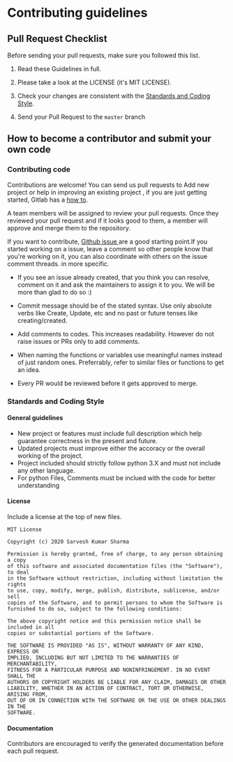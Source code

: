 # Contributing guidelines

## Pull Request Checklist

Before sending your pull requests, make sure you followed this list.

1) Read these Guidelines in full.

2) Please take a look at the LICENSE (it's MIT LICENSE).

3) Check your changes are consistent with the [Standards and Coding Style](CONTRIBUTING.md#standards-and-coding-style).

4) Send your Pull Request to the `master` branch

## How to become a contributor and submit your own code

### Contributing code
Contributions are welcome!
You can send us pull requests to Add new project or help in improving an existing project , if you are just getting started, Gitlab has a [how to](https://docs.gitlab.com/ee/user/project/merge_requests/creating_merge_requests.html).

A team members will be assigned to review your pull requests. Once they reviewed your pull request and if it looks good to them, a member will approve and merge them to the repository.

If you want to contribute, [Github issue ](https://github.com/shsarv/Machine-Learning-Projects/issues/) are a good starting point.If you started working on a issue, leave a comment so other people know that you're working on it, you can also coordinate with others on the issue comment threads.
in more specific.

* If you see an issue already created, that you think you can resolve, comment on it and ask the maintainers to assign it to you. We will be more than glad to do so :)

* Commit message should be of the stated syntax. Use only absolute verbs like Create, Update, etc and no past or future tenses like creating/created.

* Add comments to codes. This increases readability. However do not raise issues or PRs only to add comments.

* When naming the functions or variables use meaningful names instead of just random ones. Preferrably, refer to similar files or functions to get an idea.

* Every PR would be reviewed before it gets approved to merge.

### Standards and Coding Style
#### General guidelines
* New project or features must include full description which help guarantee correctness in the present and future.
* Updated projects must improve either the accoracy or the overall working of the project.
* Project included should strictly follow python 3.X and must not include any other language.
* For python Files, Comments must be inclued with the code for better understanding

#### License
Include a license at the top of new files.

```
MIT License

Copyright (c) 2020 Sarvesh Kumar Sharma

Permission is hereby granted, free of charge, to any person obtaining a copy
of this software and associated documentation files (the "Software"), to deal
in the Software without restriction, including without limitation the rights
to use, copy, modify, merge, publish, distribute, sublicense, and/or sell
copies of the Software, and to permit persons to whom the Software is
furnished to do so, subject to the following conditions:

The above copyright notice and this permission notice shall be included in all
copies or substantial portions of the Software.

THE SOFTWARE IS PROVIDED "AS IS", WITHOUT WARRANTY OF ANY KIND, EXPRESS OR
IMPLIED, INCLUDING BUT NOT LIMITED TO THE WARRANTIES OF MERCHANTABILITY,
FITNESS FOR A PARTICULAR PURPOSE AND NONINFRINGEMENT. IN NO EVENT SHALL THE
AUTHORS OR COPYRIGHT HOLDERS BE LIABLE FOR ANY CLAIM, DAMAGES OR OTHER
LIABILITY, WHETHER IN AN ACTION OF CONTRACT, TORT OR OTHERWISE, ARISING FROM,
OUT OF OR IN CONNECTION WITH THE SOFTWARE OR THE USE OR OTHER DEALINGS IN THE
SOFTWARE.
```


#### Documentation
Contributors are encouraged to verify the generated documentation before each pull request.

